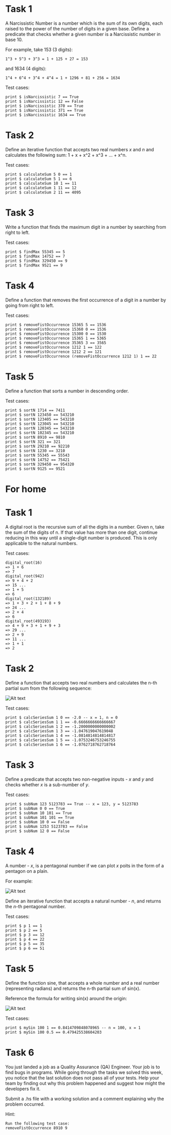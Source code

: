 # Task 1
A Narcissistic Number is a number which is the sum of its own digits, each raised to the power of the number of digits in a given base. Define a predicate that checks whether a given number is a Narcissistic number in base 10.

For example, take 153 (3 digits):

    1^3 + 5^3 + 3^3 = 1 + 125 + 27 = 153

and 1634 (4 digits):

    1^4 + 6^4 + 3^4 + 4^4 = 1 + 1296 + 81 + 256 = 1634

Test cases:

    print $ isNarcissistic 7 == True
    print $ isNarcissistic 12 == False
    print $ isNarcissistic 370 == True
    print $ isNarcissistic 371 == True
    print $ isNarcissistic 1634 == True

# Task 2
Define an iterative function that accepts two real numbers *x* and *n* and calculates the following sum: 1 + x + x^2 + x^3 + ... + x^n.

Test cases:

    print $ calculateSum 5 0 == 1
    print $ calculateSum 5 1 == 6
    print $ calculateSum 10 1 == 11
    print $ calculateSum 1 11 == 12
    print $ calculateSum 2 11 == 4095

# Task 3
Write a function that finds the maximum digit in a number by searching from right to left.

Test cases:

    print $ findMax 55345 == 5
    print $ findMax 14752 == 7
    print $ findMax 329450 == 9
    print $ findMax 9521 == 9

# Task 4
Define a function that removes the first occurrence of a digit in a number by going from right to left.

Test cases:

    print $ removeFistOccurrence 15365 5 == 1536
    print $ removeFistOccurrence 15360 0 == 1536
    print $ removeFistOccurrence 15300 0 == 1530
    print $ removeFistOccurrence 15365 1 == 5365
    print $ removeFistOccurrence 35365 3 == 3565
    print $ removeFistOccurrence 1212 1 == 122
    print $ removeFistOccurrence 1212 2 == 121
    print $ removeFistOccurrence (removeFistOccurrence 1212 1) 1 == 22

# Task 5
Define a function that sorts a number in descending order.

Test cases:

    print $ sortN 1714 == 7411
    print $ sortN 123450 == 543210
    print $ sortN 123405 == 543210
    print $ sortN 123045 == 543210
    print $ sortN 120345 == 543210
    print $ sortN 102345 == 543210
    print $ sortN 8910 == 9810
    print $ sortN 321 == 321
    print $ sortN 29210 == 92210
    print $ sortN 1230 == 3210
    print $ sortN 55345 == 55543
    print $ sortN 14752 == 75421
    print $ sortN 329450 == 954320
    print $ sortN 9125 == 9521

# For home
# Task 1
A digital root is the recursive sum of all the digits in a number. Given n, take the sum of the digits of n. If that value has more than one digit, continue reducing in this way until a single-digit number is produced. This is only applicable to the natural numbers.

Test cases:
    
    digital_root(16)
    => 1 + 6
    => 7
    digital_root(942)
    => 9 + 4 + 2
    => 15 ...
    => 1 + 5
    => 6
    digital_root(132189)
    => 1 + 3 + 2 + 1 + 8 + 9
    => 24 ...
    => 2 + 4
    => 6
    digital_root(493193)
    => 4 + 9 + 3 + 1 + 9 + 3
    => 29 ...
    => 2 + 9
    => 11 ...
    => 1 + 1
    => 2

# Task 2
Define a function that accepts two real numbers and calculates the n-th partial sum from the following sequence:

![Alt text](pictures/sequence.png?raw=true "sequence")

Test cases:

    print $ calcSeriesSum 1 0 == -2.0 -- x = 1, n = 0
    print $ calcSeriesSum 1 1 == -0.6666666666666667
    print $ calcSeriesSum 1 2 == -1.2000000000000002
    print $ calcSeriesSum 1 3 == -1.047619047619048
    print $ calcSeriesSum 1 4 == -1.0814814814814817
    print $ calcSeriesSum 1 5 == -1.0753246753246755
    print $ calcSeriesSum 1 6 == -1.0762718762718764

# Task 3
Define a predicate that accepts two non-negative inputs - *x* and *y* and checks whether *x* is a sub-number of *y*.

Test cases:

    print $ subNum 123 5123783 == True -- x = 123, y = 5123783
    print $ subNum 0 0 == True
    print $ subNum 10 101 == True
    print $ subNum 101 101 == True
    print $ subNum 10 0 == False
    print $ subNum 1253 5123783 == False
    print $ subNum 12 0 == False

# Task 4
A number - *x*, is a pentagonal number if we can plot *x* poits in the form of a pentagon on a plain.

For example:

![Alt text](pictures/pentagon.png?raw=true "pentagon")

Define an iterative function that accepts a natural number - *n*, and returns the *n*-th pentagonal number.

Test cases:

    print $ p 1 == 1
    print $ p 2 == 5
    print $ p 3 == 12
    print $ p 4 == 22
    print $ p 5 == 35
    print $ p 6 == 51

# Task 5
Define the function sine, that accepts a whole number and a real number (representing radians) and returns the n-th partial sum of sin(x).

Reference the formula for writing sin(x) around the origin:

![Alt text](pictures/Task5.png?raw=true "Task5")

Test cases:

    print $ mySin 100 1 == 0.8414709848078965 -- n = 100, x = 1
    print $ mySin 100 0.5 == 0.479425538604203

# Task 6
You just landed a job as a Quality Assurance (QA) Engineer. Your job is to find bugs in programs. While going through the tasks we solved this week, you notice that the last solution does not pass all of your tests. Help your team by finding out why this problem happened and suggest how might the developers fix it.

Submit a .hs file with a working solution and a comment explaining why the problem occurred.

Hint:

    Run the following test case:
    removeFistOccurrence 8910 9